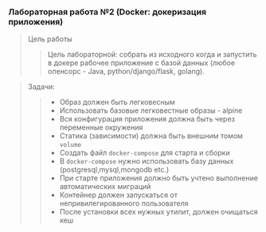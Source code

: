 ### Лабораторная работа №2 (Docker: докеризация приложения)


> Цель работы
>> Цель лабораторной: собрать из исходного когда и запустить в докере рабочее приложение с базой данных (любое опенсорс - Java, python/django/flask, golang).

> Задачи:
>> * Образ должен быть легковесным
>> * Использовать базовые легковестные образы - alpine
>> * Вся конфигурация приложения должна быть через переменные окружения
>> * Статика (зависимости) должна быть внешним томом `volume`
>> * Создать файл `docker-compose` для старта и сборки
>> * В `docker-compose` нужно использовать базу данных (postgresql,mysql,mongodb etc.)
>> * При старте приложения должно быть учтено выполнение автоматических миграций
>> * Контейнер должен запускаться от непривилегированного пользователя
>> * После установки всех нужных утилит, должен очищаться кеш


